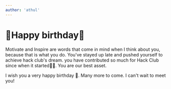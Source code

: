 ```yaml
---
author: 'athul'
---
```


# 🎂Happy birthday🎈

Motivate and Inspire are words that come in mind when I think about you, because that is what you do. You've stayed up late and pushed yourself to achieve hack club's dream. you have contributed so much for Hack Club since when it started🙌🏻. You are our best asset.

I wish you a very happy birthday 🎂. Many more to come.
I can't wait to meet you!
